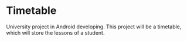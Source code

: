 # Timetable
University project in Android developing. This project will be a timetable, which will store the lessons of a student.
